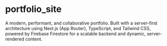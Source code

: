 # portfolio_site
A modern, performant, and collaborative portfolio. Built with a server-first architecture using Next.js (App Router), TypeScript, and Tailwind CSS, powered by Firebase Firestore for a scalable backend and dynamic, server-rendered content.
